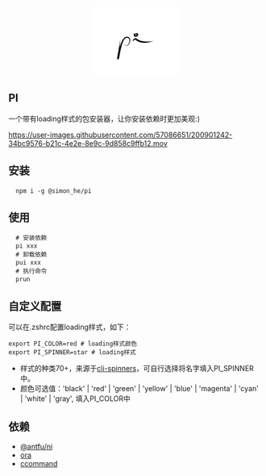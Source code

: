 <span ><p align="center">![kv](/assets/pi.png)</p></span>

## PI
一个带有loading样式的包安装器，让你安装依赖时更加美观:)

https://user-images.githubusercontent.com/57086651/200901242-34bc9576-b21c-4e2e-8e9c-9d858c9ffb12.mov

## 安装
```
  npm i -g @simon_he/pi
```

## 使用
```
  # 安装依赖
  pi xxx
  # 卸载依赖
  pui xxx
  # 执行命令
  prun
```

## 自定义配置
可以在.zshrc配置loading样式，如下：
```
export PI_COLOR=red # loading样式颜色
export PI_SPINNER=star # loading样式
```
- 样式的种类70+，来源于[cli-spinners](https://jsfiddle.net/sindresorhus/2eLtsbey/embedded/result/)，可自行选择将名字填入PI_SPINNER中。
- 颜色可选值：'black' | 'red' | 'green' | 'yellow' | 'blue' | 'magenta' | 'cyan' | 'white' | 'gray', 填入PI_COLOR中

## 依赖
- [@antfu/ni](https://github.com/antfu/ni)
- [ora](https://github.com/sindresorhus/ora)
- [ccommand](https://github.com/Simon-He95/ccommand)


